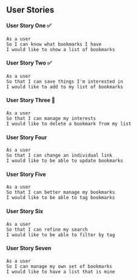 ## User Stories

#### User Story One ✅
```
As a user  
So I can know what bookmarks I have  
I would like to show a list of bookmarks
```

#### User Story Two ✅
```
As a user
So that I can save things I'm interested in
I would like to add to my list of bookmarks
```

#### User Story Three 🚧
```
As a user
So that I can manage my interests
I would like to delete a bookmark from my list
```

#### User Story Four
```
As a user
So that I can change an individual link
I would like to be able to update bookmarks
```

#### User Story Five
```
As a user
So that I can better manage my bookmarks
I would like to be able to tag bookmarks
```

#### User Story Six
```
As a user
So that I can refine my search
I would like to be able to filter by tag
```

#### User Story Seven
```
As a user
So I can manage my own set of bookmarks
I would like to have a list that is mine
```
